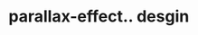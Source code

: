 # parallax-effect.. desgin                                                                                                                                                                                                                                                                                                                                                                                                                                                                                             

